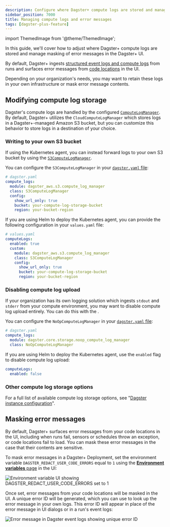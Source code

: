 ```yaml
---
description: Configure where Dagster+ compute logs are stored and manage masking of error messages in the Dagster+ UI.
sidebar_position: 7000
title: Managing compute logs and error messages
tags: [dagster-plus-feature]
---
```


import ThemedImage from '@theme/ThemedImage';

In this guide, we'll cover how to adjust where Dagster+ compute logs are stored and manage masking of error messages in the Dagster+ UI.

By default, Dagster+ ingests [structured event logs and compute logs](/guides/log-debug/logging#log-types) from runs and surfaces error messages from [code locations](/guides/build/projects) in the UI.

Depending on your organization's needs, you may want to retain these logs in your own infrastructure or mask error message contents.

## Modifying compute log storage

Dagster's compute logs are handled by the configured [`ComputeLogManager`](/api/dagster/internals#compute-log-manager). By default, Dagster+ utilizes the `CloudComputeLogManager` which stores logs in a Dagster+-managed Amazon S3 bucket, but you can customize this behavior to store logs in a destination of your choice.

### Writing to your own S3 bucket

If using the Kubernetes agent, you can instead forward logs to your own S3 bucket by using the [`S3ComputeLogManager`](/api/libraries/dagster-aws#dagster_aws.s3.S3ComputeLogManager).

You can configure the `S3ComputeLogManager` in your [`dagster.yaml` file](/deployment/dagster-plus/management/customizing-agent-settings):

```yaml
# dagster.yaml
compute_logs:
  module: dagster_aws.s3.compute_log_manager
  class: S3ComputeLogManager
  config:
    show_url_only: true
    bucket: your-compute-log-storage-bucket
    region: your-bucket-region
```

If you are using Helm to deploy the Kubernetes agent, you can provide the following configuration in your `values.yaml` file:

```yaml
# values.yaml
computeLogs:
  enabled: true
  custom:
    module: dagster_aws.s3.compute_log_manager
    class: S3ComputeLogManager
    config:
      show_url_only: true
      bucket: your-compute-log-storage-bucket
      region: your-bucket-region
```

### Disabling compute log upload

If your organization has its own logging solution which ingests `stdout` and `stderr` from your compute environment, you may want to disable compute log upload entirely. You can do this with the <PyObject section="internals" module="dagster._core.storage.noop_compute_log_manager" object="NoOpComputeLogManager" />.

You can configure the `NoOpComputeLogManager` in your [`dagster.yaml` file](/deployment/dagster-plus/management/customizing-agent-settings):

```yaml
# dagster.yaml
compute_logs:
  module: dagster.core.storage.noop_compute_log_manager
  class: NoOpComputeLogManager
```

If you are using Helm to deploy the Kubernetes agent, use the `enabled` flag to disable compute log upload:

```yaml
computeLogs:
  enabled: false
```

### Other compute log storage options

For a full list of available compute log storage options, see "[Dagster instance configuration](/deployment/oss/oss-instance-configuration#compute-log-storage)".

## Masking error messages

By default, Dagster+ surfaces error messages from your code locations in the UI, including when runs fail, sensors or schedules throw an exception, or code locations fail to load. You can mask these error messages in the case that their contents are sensitive.

To mask error messages in a Dagster+ Deployment, set the environment variable `DAGSTER_REDACT_USER_CODE_ERRORS` equal to `1` using the [**Environment variables** page](/deployment/dagster-plus/management/environment-variables) in the UI:

![Environment variable UI showing DAGSTER_REDACT_USER_CODE_ERRORS set to 1](/images/dagster-plus/management/configure-redact-env-var.png)

Once set, error messages from your code locations will be masked in the UI. A unique error ID will be generated, which you can use to look up the error message in your own logs. This error ID will appear in place of the error message in UI dialogs or in a run's event logs:

![Error message in Dagster event logs showing unique error ID](/images/dagster-plus/management/masked-err-message.png)
